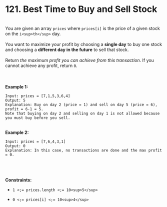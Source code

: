 # 121. Best Time to Buy and Sell Stock

<br />You are given an array `prices` where `prices[i]` is the price of a given stock on the `i<sup>th</sup>` day.<br />
<br />You want to maximize your profit by choosing a **single day** to buy one stock and choosing a **different day in the future** to sell that stock.<br />
<br />Return <em>the maximum profit you can achieve from this transaction</em>. If you cannot achieve any profit, return `0`.<br />
<br /> <br />
<br />**Example 1:**<br />
```
Input: prices = [7,1,5,3,6,4]
Output: 5
Explanation: Buy on day 2 (price = 1) and sell on day 5 (price = 6), profit = 6-1 = 5.
Note that buying on day 2 and selling on day 1 is not allowed because you must buy before you sell.
```
<br />**Example 2:**<br />
```
Input: prices = [7,6,4,3,1]
Output: 0
Explanation: In this case, no transactions are done and the max profit = 0.
```
<br /> <br />
<br />**Constraints:**<br />

* `1 <;= prices.length <;= 10<sup>5</sup>`

* `0 <;= prices[i] <;= 10<sup>4</sup>`
